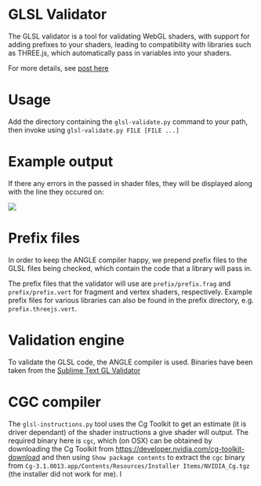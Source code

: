 GLSL Validator
==================

The GLSL validator is a tool for validating WebGL shaders, with support for adding prefixes to your shaders, leading to compatibility with libraries such as THREE.js, which automatically pass in variables into your shaders.

For more details, see [post here](http://www.pheelicks.com/2014/01/automatically-validating-glsl-files/)

Usage
=====

Add the directory containing the `glsl-validate.py` command to your path, then invoke using `glsl-validate.py FILE [FILE ...]`

Example output
==============

If there any errors in the passed in shader files, they will be displayed along with the line they occured on:

![](https://github.com/felixpalmer/glsl-validator/raw/master/screenshot.png)  

Prefix files
============

In order to keep the ANGLE compiler happy, we prepend prefix files to the GLSL files being checked, which contain the code that a library will pass in.

The prefix files that the validator will use are `prefix/prefix.frag` and `prefix/prefix.vert` for fragment and vertex shaders, respectively. Example prefix files for various libraries can also be found in the prefix directory, e.g. `prefix.threejs.vert`.

Validation engine
=================

To validate the GLSL code, the ANGLE compiler is used. Binaries have been taken from the [Sublime Text GL Validator](https://github.com/WebGLTools/GL-Shader-Validator)

CGC compiler
============

The `glsl-instructions.py` tool uses the Cg Toolkit to get an estimate (it is driver dependant) of the shader instructions a give shader will output. The required binary here is `cgc`, which (on OSX) can be obtained by downloading the Cg Toolkit from https://developer.nvidia.com/cg-toolkit-download and then using `Show package contents` to extract the `cgc` binary from `Cg-3.1.0013.app/Contents/Resources/Installer Items/NVIDIA_Cg.tgz` (the installer did not work for me).
l
